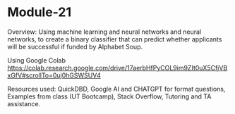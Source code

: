 # Module-21

Overview: Using machine learning and neural networks and neural networks, to create a binary classifier that can predict whether applicants will be successful if funded by Alphabet Soup. 

Using Google Colab https://colab.research.google.com/drive/17aerbHfPyCOL9im9ZIt0uX5CfjVBxGfV#scrollTo=0uj0hGSWSUV4

Resources used: QuickDBD, Google AI and CHATGPT for format questions, Examples from class (UT Bootcamp), Stack Overflow, Tutoring and TA assistance.
